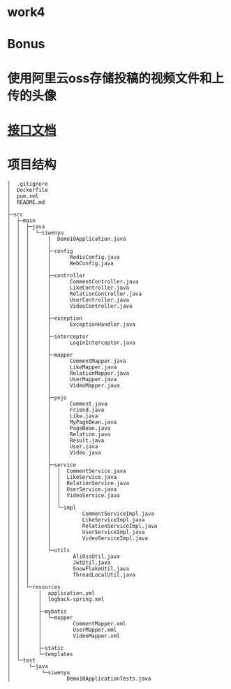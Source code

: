 # work4
# Bonus
# 使用阿里云oss存储投稿的视频文件和上传的头像
# [接口文档](https://apifox.com/apidoc/shared-6c1bc6c1-6281-461f-a5b5-64a326928391/api-149143987)
# 项目结构

    │  .gitignore
    │  Dockerfile
    │  pom.xml
    │  README.md
    │
    ├─src
    │  ├─main
    │  │  ├─java
    │  │  │  └─siwenyu
    │  │  │      │  Demo10Application.java
    │  │  │      │
    │  │  │      ├─config
    │  │  │      │      RedisConfig.java
    │  │  │      │      WebConfig.java
    │  │  │      │
    │  │  │      ├─controller
    │  │  │      │      CommentController.java
    │  │  │      │      LikeController.java
    │  │  │      │      RelationController.java
    │  │  │      │      UserController.java
    │  │  │      │      VideoController.java
    │  │  │      │
    │  │  │      ├─exception
    │  │  │      │      ExceptionHandler.java
    │  │  │      │
    │  │  │      ├─interceptor
    │  │  │      │      LoginInterceptor.java
    │  │  │      │
    │  │  │      ├─mapper
    │  │  │      │      CommentMapper.java
    │  │  │      │      LikeMapper.java
    │  │  │      │      RelationMapper.java
    │  │  │      │      UserMapper.java
    │  │  │      │      VideoMapper.java
    │  │  │      │
    │  │  │      ├─pojo
    │  │  │      │      Comment.java
    │  │  │      │      Friend.java
    │  │  │      │      Like.java
    │  │  │      │      MyPageBean.java
    │  │  │      │      PageBean.java
    │  │  │      │      Relation.java
    │  │  │      │      Result.java
    │  │  │      │      User.java
    │  │  │      │      Video.java
    │  │  │      │
    │  │  │      ├─service
    │  │  │      │  │  CommentService.java
    │  │  │      │  │  LikeService.java
    │  │  │      │  │  RelationService.java
    │  │  │      │  │  UserService.java
    │  │  │      │  │  VideoService.java
    │  │  │      │  │
    │  │  │      │  └─impl
    │  │  │      │          CommentServiceImpl.java
    │  │  │      │          LikeServiceImpl.java
    │  │  │      │          RelationServiceImpl.java
    │  │  │      │          UserServiceImpl.java
    │  │  │      │          VideoServiceImpl.java
    │  │  │      │
    │  │  │      └─utils
    │  │  │              AliOssUtil.java
    │  │  │              JwtUtil.java
    │  │  │              SnowFlakeUtil.java
    │  │  │              ThreadLocalUtil.java
    │  │  │
    │  │  └─resources
    │  │      │  application.yml
    │  │      │  logback-spring.xml
    │  │      │
    │  │      ├─mybatis
    │  │      │  └─mapper
    │  │      │          CommentMapper.xml
    │  │      │          UserMapper.xml
    │  │      │          VideoMapper.xml
    │  │      │
    │  │      ├─static
    │  │      └─templates
    │  └─test
    │      └─java
    │          └─siwenyu
    │                  Demo10ApplicationTests.java
    

    
    
